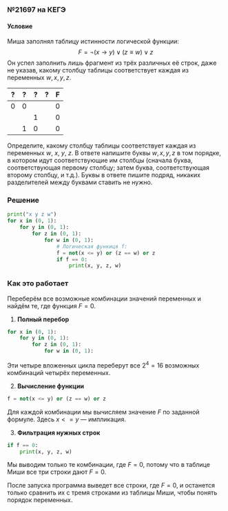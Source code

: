 ### №21697 на КЕГЭ

#### Условие

Миша заполнял таблицу истинности логической функции: $$F = \neg(x \to y) \lor (z \equiv w) \lor z$$
Он успел заполнить лишь фрагмент из трёх различных её строк, даже не указав, какому столбцу таблицы соответствует каждая из переменных $w, x, y, z$.

| ? | ? | ? | ? | F |
|:-:|:-:|:-:|:-:|:-:|
| 0 | 0 |   |   | 0 |
|   |   | 1 |   | 0 |
|   | 1 | 0 |   | 0 |

Определите, какому столбцу таблицы соответствует каждая из переменных $w$, $х$, $y$, $z$. В ответе напишите буквы $w, x, y, z$ в том порядке, в котором идут соответствующие им столбцы (сначала буква, соответствующая первому столбцу; затем буква, соответствующая второму столбцу, и т.д.). Буквы в ответе пишите подряд, никаких разделителей между буквами ставить не нужно.

### Решение

```python
print("x y z w")
for x in (0, 1):
    for y in (0, 1):
        for z in (0, 1):
            for w in (0, 1):
                # Логическая функиця f:
                f = not(x <= y) or (z == w) or z
                if f == 0:
                    print(x, y, z, w)
```

### Как это работает

Переберём все возможные комбинации значений переменных и найдём те, где функция $F = 0$.

1. **Полный перебор**
```python
for x in (0, 1):
    for y in (0, 1):
        for z in (0, 1):
            for w in (0, 1):
```
Эти четыре вложенных цикла переберут все $2^4 = 16$ возможных комбинаций четырёх переменных.

2. **Вычисление функции**
```python
f = not(x <= y) or (z == w) or z
```
Для каждой комбинации мы вычисляем значение $F$ по заданной формуле. Здесь $x <= y$ — импликация.

3. **Фильтрация нужных строк**
```python
if f == 0:
    print(x, y, z, w)
```
Мы выводим только те комбинации, где $F = 0$, потому что в таблице Миши все три строки дают $F = 0$.

После запуска программа выведет все строки, где $F = 0$, и останется только сравнить их с тремя строками из таблицы Миши, чтобы понять порядок переменных.